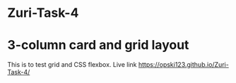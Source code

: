 # Zuri-Task-4
# 3-column card and grid layout
This is to test grid and CSS flexbox. 
Live link https://opski123.github.io/Zuri-Task-4/

